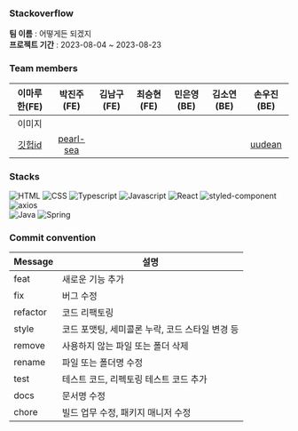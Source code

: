 ### Stackoverflow

**팀 이름** : 어떻게든 되겠지  
**프로젝트 기간** : 2023-08-04 ~ 2023-08-23

### Team members

| <center>이마루한(FE)</center>                           | <center>박진주(FE)</center>                                | <center>김남구(FE)</center> | <center>최승현(FE)</center> | <center>민은영(BE)</center> | <center>김소연(BE)</center> | <center>손우진(BE)</center>                             |
| ------------------------------------------------------- | ---------------------------------------------------------- | --------------------------- | --------------------------- | --------------------------- | --------------------------- |------------------------------------------------------|
| <center>이미지</center>                                 |                                                            |                             |                             |                             |                             |                          <center></center>                            |
| <center>[깃헙id](https://github.com/pearl-sea)</center> | <center>[pearl-sea](https://github.com/pearl-sea)</center> |                             |                             |                             |                             | <center>[uudean](https://github.com/uudean)</center> |

### Stacks

![HTML](https://img.shields.io/badge/html-E34F26?style=for-the-badge&logo=html5&logoColor=white)
![CSS](https://img.shields.io/badge/css-1572B6?style=for-the-badge&logo=css3&logoColor=white)
![Typescript](https://img.shields.io/badge/TypeScript-3178C6?style=for-the-badge&logo=typescript&logoColor=white)
![Javascript](https://img.shields.io/badge/Javascript-F7DF1E?style=for-the-badge&logo=javascript&logoColor=black)
![React](https://img.shields.io/badge/React-61DAFB?style=for-the-badge&logo=react&logoColor=white)
![styled-component](https://img.shields.io/badge/Styledcomponent-DB7093?style=for-the-badge&logo=styled-components&logoColor=white)
![axios](https://img.shields.io/badge/axios-8b00ff?style=for-the-badge&logo=axios&logoColor=white)  
![Java](https://img.shields.io/badge/JAVA-007396?style=for-the-badge&logo=java&logoColor=white)
![Spring](https://img.shields.io/badge/Spring-6DB33F?style=for-the-badge&logo=Spring&logoColor=white)

### Commit convention

| Message  | 설명                                            |
| -------- | ----------------------------------------------- |
| feat     | 새로운 기능 추가                                |
| fix      | 버그 수정                                       |
| refactor | 코드 리팩토링                                   |
| style    | 코드 포맷팅, 세미콜론 누락, 코드 스타일 변경 등 |
| remove   | 사용하지 않는 파일 또는 폴더 삭제               |
| rename   | 파일 또는 폴더명 수정                           |
| test     | 테스트 코드, 리펙토링 테스트 코드 추가          |
| docs     | 문서명 수정                                     |
| chore    | 빌드 업무 수정, 패키지 매니저 수정              |
